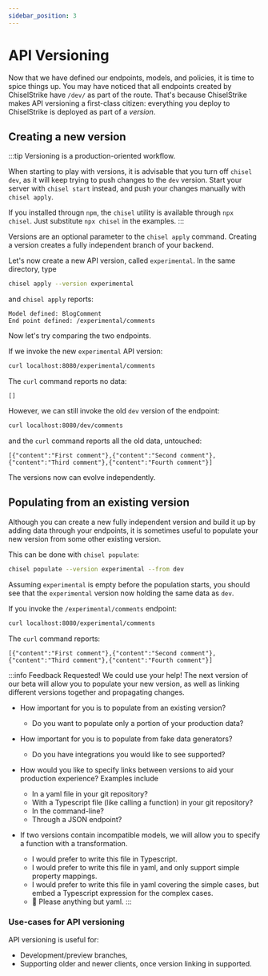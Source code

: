 ```yaml
---
sidebar_position: 3
---
```

# API Versioning

Now that we have defined our endpoints, models, and policies, it is time to spice things up.
You may have noticed that all endpoints created by ChiselStrike have `/dev/` as part of the route.
That's because ChiselStrike makes API versioning a first-class citizen: everything you deploy to
ChiselStrike is deployed as part of a _version_.

## Creating a new version

:::tip
Versioning is a production-oriented workflow.

When starting to play with versions, it is advisable that you turn off `chisel dev`, as it will
keep trying to push changes to the `dev` version. Start your server with `chisel start` instead,
and push your changes manually with `chisel apply`.

If you installed througn `npm`, the `chisel` utility is available through `npx chisel`. Just
substitute `npx chisel` in the examples.
:::

Versions are an optional parameter to the `chisel apply` command.
Creating a version creates a fully independent branch of your backend.

Let's now create a new API version, called `experimental`. In the same directory,
type

```bash
chisel apply --version experimental
```

and `chisel apply` reports:

```console
Model defined: BlogComment
End point defined: /experimental/comments
```

Now let's try comparing the two endpoints.

If we invoke the new `experimental` API version:

```bash
curl localhost:8080/experimental/comments
```

The `curl` command reports no data:

```console
[]
```

However, we can still invoke the old `dev` version of the endpoint:

```bash
curl localhost:8080/dev/comments
```

and the `curl` command reports all the old data, untouched:

```console
[{"content":"First comment"},{"content":"Second comment"},{"content":"Third comment"},{"content":"Fourth comment"}]
```

The versions now can evolve independently.

## Populating from an existing version

Although you can create a new fully independent version and build it up by adding data
through your endpoints, it is sometimes useful to populate your new version from some
other existing version.

This can be done with `chisel populate`:

```bash
chisel populate --version experimental --from dev
```

Assuming `experimental` is empty before the population starts, you should see that the `experimental` version
now holding the same data as `dev`.

If you invoke the `/experimental/comments` endpoint:

```bash
curl localhost:8080/experimental/comments
```

The `curl` command reports:

```console
[{"content":"First comment"},{"content":"Second comment"},{"content":"Third comment"},{"content":"Fourth comment"}]
```

:::info Feedback Requested! We could use your help!
The next version of our beta will allow you to populate your new version, as well as linking different versions together
and propagating changes.

* How important for you is to populate from an existing version?
  * Do you want to populate only a portion of your production data?
* How important for you is to populate from fake data generators?
  * Do you have integrations you would like to see supported?

* How would you like to specify links between versions to aid your production experience? Examples include
  * In a yaml file in your git repository?
  * With a Typescript file (like calling a function) in your git repository?
  * In the command-line?
  * Through a JSON endpoint?

* If two versions contain incompatible models, we will allow you to specify a function with a transformation.
  * I would prefer to write this file in Typescript.
  * I would prefer to write this file in yaml, and only support simple property mappings.
  * I would prefer to write this file in yaml covering the simple cases, but embed a Typescript expression for the complex cases.
  * 🤢 Please anything but yaml.
:::

### Use-cases for API versioning

API versioning is useful for:
* Development/preview branches,
* Supporting older and newer clients, once version linking in supported.

